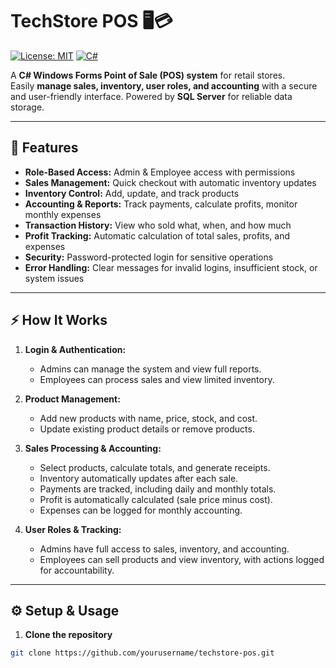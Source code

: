 # TechStore POS 🖥️💳

[![License: MIT](https://img.shields.io/badge/License-MIT-yellow.svg)](https://opensource.org/licenses/MIT) [![C#](https://img.shields.io/badge/C%23-Visual%20Studio-blue)](https://visualstudio.microsoft.com/)

A **C# Windows Forms Point of Sale (POS) system** for retail stores.  
Easily **manage sales, inventory, user roles, and accounting** with a secure and user-friendly interface. Powered by **SQL Server** for reliable data storage.

---

## 🚀 Features

- **Role-Based Access:** Admin & Employee access with permissions  
- **Sales Management:** Quick checkout with automatic inventory updates  
- **Inventory Control:** Add, update, and track products  
- **Accounting & Reports:** Track payments, calculate profits, monitor monthly expenses  
- **Transaction History:** View who sold what, when, and how much  
- **Profit Tracking:** Automatic calculation of total sales, profits, and expenses  
- **Security:** Password-protected login for sensitive operations  
- **Error Handling:** Clear messages for invalid logins, insufficient stock, or system issues  

---

## ⚡ How It Works

1. **Login & Authentication:**  
   - Admins can manage the system and view full reports.  
   - Employees can process sales and view limited inventory.  

2. **Product Management:**  
   - Add new products with name, price, stock, and cost.  
   - Update existing product details or remove products.  

3. **Sales Processing & Accounting:**  
   - Select products, calculate totals, and generate receipts.  
   - Inventory automatically updates after each sale.  
   - Payments are tracked, including daily and monthly totals.  
   - Profit is automatically calculated (sale price minus cost).  
   - Expenses can be logged for monthly accounting.  

4. **User Roles & Tracking:**  
   - Admins have full access to sales, inventory, and accounting.  
   - Employees can sell products and view inventory, with actions logged for accountability.  

---

## ⚙️ Setup & Usage

1. **Clone the repository**
```bash
git clone https://github.com/yourusername/techstore-pos.git
